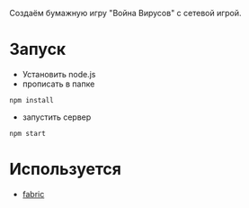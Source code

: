 Создаём бумажную игру "Война Вирусов" с сетевой игрой.

# Запуск

* Установить node.js
* прописать в папке 
```console
npm install
```
* запустить сервер 
```console
npm start
```

# Используется 
* [fabric](https://github.com/fabricjs/fabric.js)